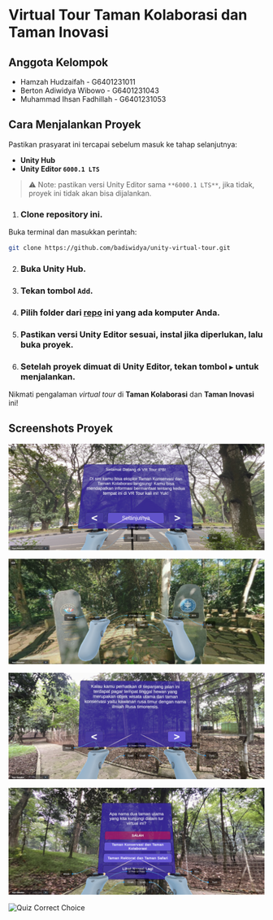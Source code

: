 # Virtual Tour Taman Kolaborasi dan Taman Inovasi

## Anggota Kelompok

- Hamzah Hudzaifah - G6401231011
- Berton Adiwidya Wibowo - G6401231043
- Muhammad Ihsan Fadhillah - G6401231053

## Cara Menjalankan Proyek

Pastikan prasyarat ini tercapai sebelum masuk ke tahap selanjutnya:

- **Unity Hub**
- **Unity Editor `6000.1 LTS`**

> ⚠️ Note: pastikan versi Unity Editor sama `**6000.1 LTS**`, jika tidak, proyek ini tidak akan bisa dijalankan.

1. ### Clone repository ini.

Buka terminal dan masukkan perintah:

```bash
git clone https://github.com/badiwidya/unity-virtual-tour.git
```

2. ### Buka Unity Hub.

3. ### Tekan tombol `Add`.

4. ### Pilih folder dari [repo](#clone-repository-ini) ini yang ada komputer Anda.

5. ### Pastikan versi Unity Editor sesuai, instal jika diperlukan, lalu buka proyek.

6. ### Setelah proyek dimuat di Unity Editor, tekan tombol `▶` untuk menjalankan.

Nikmati pengalaman _virtual tour_ di **Taman Kolaborasi** dan **Taman Inovasi** ini!

## Screenshots Proyek

![Welcome Screen](Pictures/welcome-screen.png)

![Taman Kolaborasi](Pictures/environment.png)

![Narration Panel](Pictures/narration.png)

![Quiz Wrong Choice](Pictures/quiz-wrong.png)

![Quiz Correct Choice](Pictures/quiz-correct.png)


